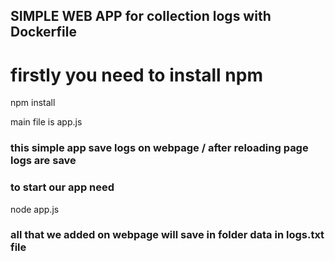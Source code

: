## SIMPLE WEB APP for collection logs with Dockerfile

# firstly you need to install npm
npm install

main file is app.js
### this simple app save logs on webpage / after reloading page logs are save

### to start our app need
node app.js

### all that we added on webpage will save in folder data in logs.txt file

